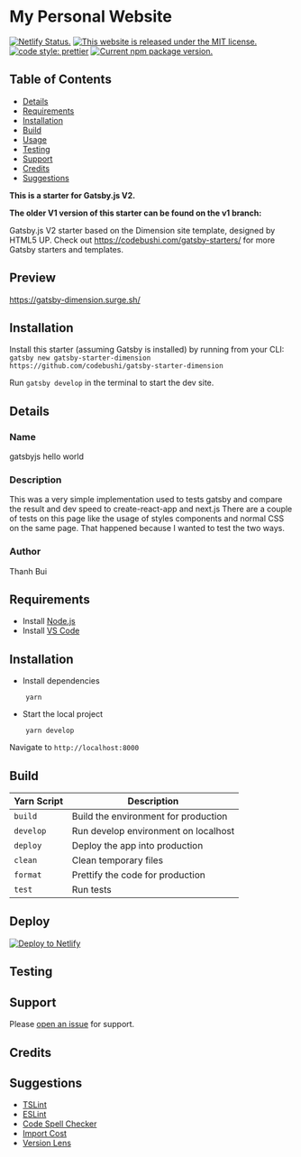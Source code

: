 # My Personal Website 
[![Netlify Status.](https://api.netlify.com/api/v1/badges/8a188e5a-79a8-4575-aae1-46c4550ec4ce/deploy-status)](https://app.netlify.com/sites/thanhbui/deploys) [![This website is released under the MIT license.](https://img.shields.io/badge/license-MIT-blue.svg)](https://github.com/ttbui11/my-website/blob/master/LICENSE) [![code style: prettier](https://img.shields.io/badge/code_style-prettier-ff69b4.svg)](https://github.com/prettier/prettier) [![Current npm package version.](https://img.shields.io/npm/v/gatsby.svg)](https://www.npmjs.org/package/gatsby)

## Table of Contents

- [Details](#details)
- [Requirements](#requirements)
- [Installation](#installation)
- [Build](#build)
- [Usage](#usage)
- [Testing](#testing)
- [Support](#support)
- [Credits](#credits)
- [Suggestions](#suggestions)

**This is a starter for Gatsby.js V2.**

**The older V1 version of this starter can be found on the v1 branch:**

Gatsby.js V2 starter based on the Dimension site template, designed by HTML5 UP. Check out https://codebushi.com/gatsby-starters/ for more Gatsby starters and templates.

## Preview

https://gatsby-dimension.surge.sh/

## Installation

Install this starter (assuming Gatsby is installed) by running from your CLI:
<br/>
`gatsby new gatsby-starter-dimension https://github.com/codebushi/gatsby-starter-dimension`

Run `gatsby develop` in the terminal to start the dev site.


## Details
### Name
gatsbyjs hello world

### Description
This was a very simple implementation used to tests gatsby and compare the result and dev speed to create-react-app and next.js
There are a couple of tests on this page like the usage of styles components and normal CSS on the same page. That happened because I wanted to test the two ways.

### Author
Thanh Bui

## Requirements

- Install [Node.js](https://nodejs.org/en/)
- Install [VS Code](https://code.visualstudio.com/)

## Installation

- Install dependencies
```
    yarn
```
- Start the local project
```
    yarn develop
```

Navigate to `http://localhost:8000`

## Build
  
|        Yarn Script        |                                           Description                                             |
| ------------------------- | ------------------------------------------------------------------------------------------------- |
| `build`                   |  Build the environment for production                                                             |
| `develop`                 |  Run  develop environment on localhost                                                            |
| `deploy`                  |  Deploy the app into production                                                                   |
| `clean`                   |  Clean temporary files                                                                            |
| `format`                  |  Prettify the code for production                                                                 |
| `test`                    |  Run tests                                                                                        |

## Deploy

[![Deploy to Netlify](https://www.netlify.com/img/deploy/button.svg)](https://app.netlify.com/start/deploy?repository=https://github.com/ttbui11/my-website)

## Testing

## Support
Please [open an issue](https://github.com/RobertoMSousa/gatsbyjs_hello_world/issues) for support.

## Credits

## Suggestions
- [TSLint](https://marketplace.visualstudio.com/items?itemName=eg2.tslint)
- [ESLint](https://marketplace.visualstudio.com/items?itemName=dbaeumer.vscode-eslint)
- [Code Spell Checker](https://marketplace.visualstudio.com/items?itemName=streetsidesoftware.code-spell-checker)
- [Import Cost](https://marketplace.visualstudio.com/items?itemName=wix.vscode-import-cost)
- [Version Lens](https://marketplace.visualstudio.com/items?itemName=pflannery.vscode-versionlens)
